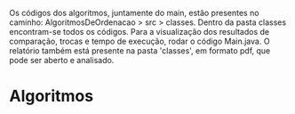 Os códigos dos algoritmos, juntamente do main, estão presentes no caminho: AlgoritmosDeOrdenacao > src > classes. Dentro da pasta classes encontram-se todos os códigos. Para a visualização dos resultados de comparação, trocas e tempo de execução, rodar o código Main.java. 
O relatório também está presente na pasta 'classes', em formato pdf, que pode ser aberto e analisado.
# Algoritmos
